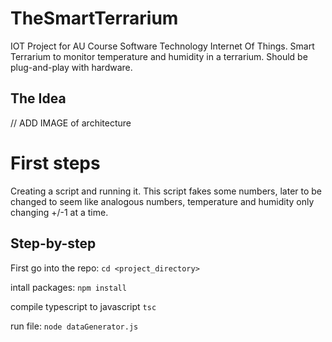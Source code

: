 # TheSmartTerrarium
IOT Project for AU Course Software Technology Internet Of Things. Smart Terrarium to monitor temperature and humidity in a terrarium. Should be plug-and-play with hardware. 

## The Idea
// ADD IMAGE of architecture

# First steps
Creating a script and running it. 
This script fakes some numbers, later to be changed to seem like analogous numbers, temperature and humidity only changing +/-1 at a time. 

## Step-by-step
First go into the repo:
`cd <project_directory>`

intall packages:
`npm install`

compile typescript to javascript
`tsc`

run file:
`node dataGenerator.js`
